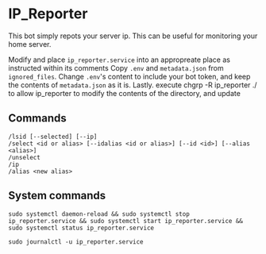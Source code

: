 # IP_Reporter
This bot simply repots your server ip. This can be useful for monitoring your home server.

Modify and place `ip_reporter.service` into an appropreate place as instructed within its comments
Copy `.env` and `metadata.json` from `ignored_files`. Change `.env`'s content to include your bot token, and keep the contents of `metadata.json` as it is.
Lastly. execute chgrp -R ip_reporter ./ to allow ip_reporter to modify the contents of the directory, and update

## Commands
```
/lsid [--selected] [--ip]
/select <id or alias> [--idalias <id or alias>] [--id <id>] [--alias <alias>]
/unselect
/ip
/alias <new alias>
```

## System commands
```
sudo systemctl daemon-reload && sudo systemctl stop ip_reporter.service && sudo systemctl start ip_reporter.service && sudo systemctl status ip_reporter.service

sudo journalctl -u ip_reporter.service
```